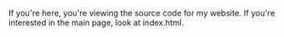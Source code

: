 If you're here, you're viewing the source code for my website. If you're interested in the main page, look at index.html. 
